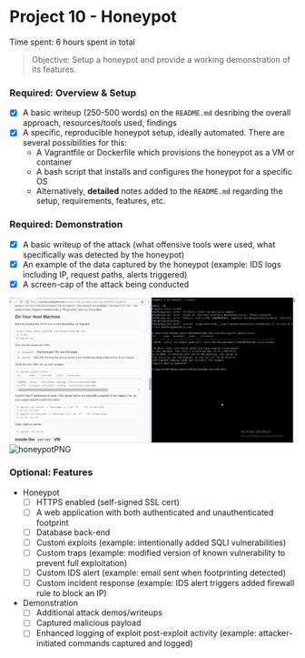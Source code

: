 # Project 10 - Honeypot

Time spent: 6 hours spent in total

> Objective: Setup a honeypot and provide a working demonstration of its features.

### Required: Overview & Setup

- [X] A basic writeup (250-500 words) on the `README.md` desribing the overall approach, resources/tools used, findings
- [X] A specific, reproducible honeypot setup, ideally automated. There are several possibilities for this:
	- A Vagrantfile or Dockerfile which provisions the honeypot as a VM or container
	- A bash script that installs and configures the honeypot for a specific OS
	- Alternatively, **detailed** notes added to the `README.md` regarding the setup, requirements, features, etc.

### Required: Demonstration

- [X] A basic writeup of the attack (what offensive tools were used, what specifically was detected by the honeypot)
- [X] An example of the data captured by the honeypot (example: IDS logs including IP, request paths, alerts triggered)
- [X] A screen-cap of the attack being conducted
<img src='honeypot.gif' title='honeypot' width='' alt='honeypot' />
<img src='honeypot.png' title='honeypotPNG' width='' alt='honeypotPNG' />
    
### Optional: Features
- Honeypot
	- [ ] HTTPS enabled (self-signed SSL cert)
	- [ ] A web application with both authenticated and unauthenticated footprint
	- [ ] Database back-end
	- [ ] Custom exploits (example: intentionally added SQLI vulnerabilities)
	- [ ] Custom traps (example: modified version of known vulnerability to prevent full exploitation)
	- [ ] Custom IDS alert (example: email sent when footprinting detected)
	- [ ] Custom incident response (example: IDS alert triggers added firewall rule to block an IP)
- Demonstration
	- [ ] Additional attack demos/writeups
	- [ ] Captured malicious payload
	- [ ] Enhanced logging of exploit post-exploit activity (example: attacker-initiated commands captured and logged)
